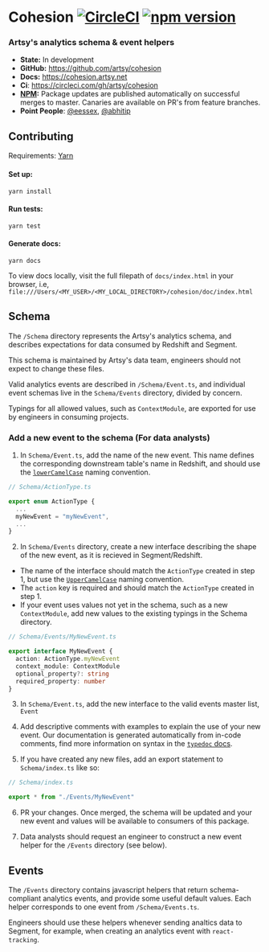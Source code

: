 # Cohesion [![CircleCI](https://circleci.com/gh/artsy/cohesion.svg?style=svg)](https://circleci.com/gh/artsy/cohesion) [![npm version](https://badge.fury.io/js/%40artsy%2Fcohesion.svg)](https://www.npmjs.com/package/@artsy/2Fcohesion)

### Artsy's analytics schema &amp; event helpers

- **State:** In development
- **GitHub:** https://github.com/artsy/cohesion
- **Docs:** https://cohesion.artsy.net
- **Ci**: https://circleci.com/gh/artsy/cohesion
- **[NPM](https://www.npmjs.com/package/@artsy/2Fcohesion):** Package updates are published automatically on successful merges to master. Canaries are available on PR's from feature branches.
- **Point People**: [@eessex](https://github.com/eessex), [@abhitip](https://github.com/abhitip)

## Contributing

Requirements: [Yarn](https://classic.yarnpkg.com/en/docs/install/#mac-stable)

#### Set up:

```
yarn install
```

#### Run tests:

```
yarn test
```

#### Generate docs:

```
yarn docs
```

To view docs locally, visit the full filepath of `docs/index.html` in your browser, i.e, `file:///Users/<MY_USER>/<MY_LOCAL_DIRECTORY>/cohesion/doc/index.html`

## Schema

The `/Schema` directory represents the Artsy's analytics schema, and describes expectations for data consumed by Redshift and Segment.

This schema is maintained by Artsy's data team, engineers should not expect to change these files.

Valid analytics events are described in `/Schema/Event.ts`, and individual event schemas live in the `Schema/Events` directory, divided by concern.

Typings for all allowed values, such as `ContextModule`, are exported for use by engineers in consuming projects.

### Add a new event to the schema (For data analysts)

1. In `Schema/Event.ts`, add the name of the new event. This name defines the corresponding downstream table's name in Redshift, and should use the [`lowerCamelCase`](https://wiki.c2.com/?LowerCamelCase) naming convention.

```typescript
// Schema/ActionType.ts

export enum ActionType {
  ...
  myNewEvent = "myNewEvent",
  ...
}

```

2. In `Schema/Events` directory, create a new interface describing the shape of the new event, as it is recieved in Segment/Redshift.

- The name of the interface should match the `ActionType` created in step 1, but use the [`UpperCamelCase`](https://wiki.c2.com/?UpperCamelCase) naming convention.
- The `action` key is required and should match the `ActionType` created in step 1.
- If your event uses values not yet in the schema, such as a new `ContextModule`, add new values to the existing typings in the Schema directory.

```typescript
// Schema/Events/MyNewEvent.ts

export interface MyNewEvent {
  action: ActionType.myNewEvent
  context_module: ContextModule
  optional_property?: string
  required_property: number
}
```

3. In `Schema/Event.ts`, add the new interface to the valid events master list, `Event`

4. Add descriptive comments with examples to explain the use of your new event. Our documentation is generated automatically from in-code comments, find more information on syntax in the [`typedoc` docs](https://typedoc.org/guides/doccomments/).

5. If you have created any new files, add an export statement to `Schema/index.ts` like so:

```typescript
// Schema/index.ts

export * from "./Events/MyNewEvent"
```

6. PR your changes. Once merged, the schema will be updated and your new event and values will be available to consumers of this package.

7. Data analysts should request an engineer to construct a new event helper for the `/Events` directory (see below).

## Events

The `/Events` directory contains javascript helpers that return schema-compliant analytics events, and provide some useful default values. Each helper corresponds to one event from `/Schema/Events.ts`.

Engineers should use these helpers whenever sending analtics data to Segment, for example, when creating an analytics event with `react-tracking`.
